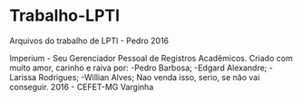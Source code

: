 # Trabalho-LPTI
Arquivos do trabalho de LPTI - Pedro 2016

Imperium - Seu Gerenciador Pessoal de Registros Acadêmicos. Criado com muito amor, carinho e raiva por:
  -Pedro Barbosa;
  -Edgard Alexandre;
  -Larissa Rodrigues;
  -Willian Alves;
Nao venda isso, serio, se não vai conseguir.
2016 - CEFET-MG Varginha
